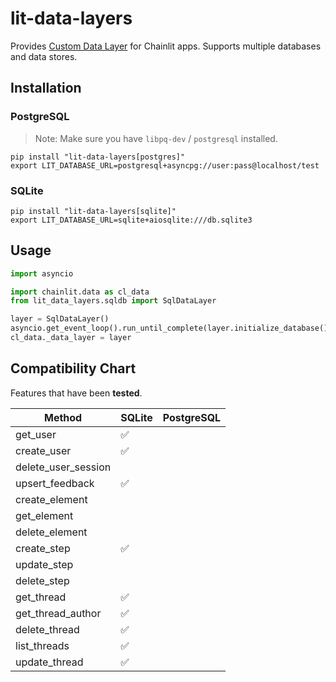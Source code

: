 # lit-data-layers

Provides [Custom Data Layer](https://docs.chainlit.io/data-persistence/custom) for Chainlit apps.
Supports multiple databases and data stores.

## Installation

### PostgreSQL

> Note: Make sure you have `libpq-dev` / `postgresql` installed.

```shell
pip install "lit-data-layers[postgres]"
export LIT_DATABASE_URL=postgresql+asyncpg://user:pass@localhost/test
```

### SQLite

```shell
pip install "lit-data-layers[sqlite]"
export LIT_DATABASE_URL=sqlite+aiosqlite:///db.sqlite3
```

## Usage

```python
import asyncio

import chainlit.data as cl_data
from lit_data_layers.sqldb import SqlDataLayer

layer = SqlDataLayer()
asyncio.get_event_loop().run_until_complete(layer.initialize_database())
cl_data._data_layer = layer
```

## Compatibility Chart

Features that have been **tested**.

| Method              	 | SQLite 	 | PostgreSQL 	 |
|-----------------------|----------|--------------|
| get_user            	 | ✅	       | 	            |
| create_user         	 | ✅	       | 	            |
| delete_user_session 	 | 	        | 	            |
| upsert_feedback     	 | ✅	       | 	            |
| create_element      	 | 	        | 	            |
| get_element         	 | 	        | 	            |
| delete_element      	 | 	        | 	            |
| create_step         	 | ✅      	 | 	            |
| update_step         	 | 	        | 	            |
| delete_step         	 | 	        | 	            |
| get_thread          	 | ✅      	 | 	            |
| get_thread_author   	 | ✅	       | 	            |
| delete_thread       	 | ✅	       | 	            |
| list_threads        	 | ✅	       | 	            |
| update_thread       	 | ✅	       | 	            |